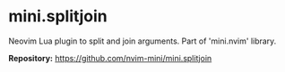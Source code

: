 # mini.splitjoin

Neovim Lua plugin to split and join arguments. Part of 'mini.nvim' library.

**Repository:** <https://github.com/nvim-mini/mini.splitjoin>

